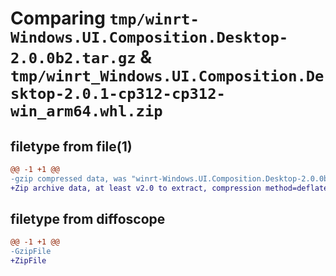 # Comparing `tmp/winrt-Windows.UI.Composition.Desktop-2.0.0b2.tar.gz` & `tmp/winrt_Windows.UI.Composition.Desktop-2.0.1-cp312-cp312-win_arm64.whl.zip`

## filetype from file(1)

```diff
@@ -1 +1 @@
-gzip compressed data, was "winrt-Windows.UI.Composition.Desktop-2.0.0b2.tar", last modified: Sat Dec  2 18:26:27 2023, max compression
+Zip archive data, at least v2.0 to extract, compression method=deflate
```

## filetype from diffoscope

```diff
@@ -1 +1 @@
-GzipFile
+ZipFile
```

